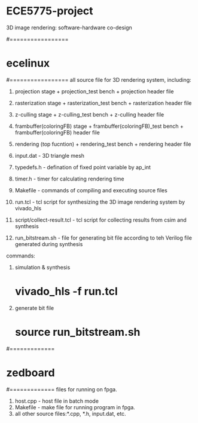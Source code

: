# ECE5775-project
3D image rendering: software-hardware co-design

#=================
# ecelinux
#=================
all source file for 3D rendering system, including:
1. projection stage + projection_test bench + projection header file
2. rasterization stage + rasterization_test bench + rasterization header file
3. z-culling stage + z-culling_test bench + z-culling header file
4. frambuffer(coloringFB) stage + frambuffer(coloringFB)_test bench + frambuffer(coloringFB) header file
5. rendering (top fucntion) + rendering_test bench + rendering header file

6. input.dat - 3D triangle mesh
7. typedefs.h - defination of fixed point variable by ap_int
8. timer.h - timer for calculating rendering time
9. Makefile - commands of compiling and executing source files

10. run.tcl - tcl script for synthesizing the 3D image rendering system by vivado_hls
11. script/collect-result.tcl - tcl script for collecting results from csim and synthesis

12. run_bitstream.sh - file for generating bit file according to teh Verilog file generated during synthesis

commands:
1. simulation & synthesis
   # vivado_hls -f run.tcl
2. generate bit file
   # source run_bitstream.sh
   
#=============
# zedboard
#=============
files for running on fpga.
1. host.cpp - host file in batch mode
2. Makefile - make file for running program in fpga.
3. all other source files:*.cpp, *.h, input.dat, etc.
